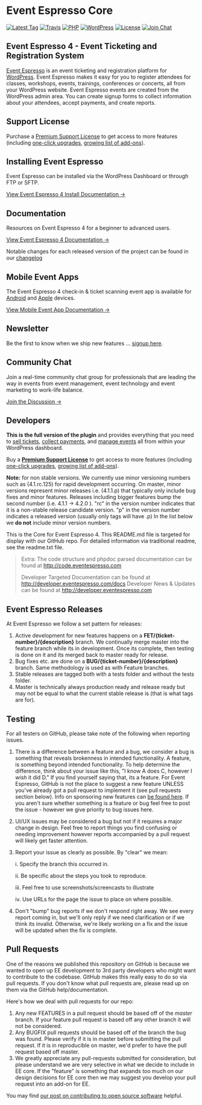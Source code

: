 # Event Espresso Core

[![Latest Tag](https://img.shields.io/github/tag/eventespresso/event-espresso-core.svg?style=flat&label=Latest%20Tag)](https://github.com/eventespresso/event-espresso-core/releases)
[![Travis](https://travis-ci.com/eventespresso/event-espresso-core.svg?branch=master)](https://travis-ci.com/eventespresso/event-espresso-core)
[![PHP](https://img.shields.io/badge/PHP-7.4%20Ready-brightgreen.svg?style=flat)](https://eventespresso.com/)
[![WordPress](https://img.shields.io/badge/WordPress-v6.0.x+%20Tested-brightgreen.svg?style=flat)](https://eventespresso.com/)
[![License](https://img.shields.io/badge/License-GPLv2-blue.svg?style=flat)](https://www.gnu.org/licenses/gpl-2.0.html)
[![Join Chat](https://img.shields.io/badge/Slack-Join%20Chat-aa30ff.svg?style=flat)](https://eventespresso.com/contact/community-chat/)

## Event Espresso 4 - Event Ticketing and Registration System

[Event Espresso](https://eventespresso.com/?utm_source=github&utm_medium=link&utm_campaign=ee4_github_plugin_description_homepage&utm_content=event+espresso+link) is an event ticketing and registration platform for [WordPress](http://wordpress.org/). Event Espresso makes it easy for you to register attendees for classes, workshops, events, trainings, conferences or concerts, all from your WordPress website. Event Espresso events are created from the WordPress admin area. You can create signup forms to collect information about your attendees, accept payments, and create reports.

## Support License
Purchase a [Premium Support License](https://eventespresso.com/pricing/?ee_ver=ee4&utm_source=github&utm_medium=link&utm_campaign=ee4_github_plugin_description_homepage&utm_content=premium+support+license) to get access to more features (including [one-click upgrades](https://eventespresso.com/features/one-click-upgrades/?utm_source=github&utm_medium=link&utm_campaign=ee4_github_plugin_description_homepage&utm_content=one+click+upgrades), [growing list of add-ons](https://eventespresso.com/add-ons/?ee_ver=ee4&utm_source=github&utm_medium=link&utm_campaign=ee4_github_plugin_description_homepage&utm_content=growing+list+of+addons)).

## Installing Event Espresso
Event Espresso can be installed via the WordPress Dashboard or through FTP or SFTP.

[View Event Espresso 4 Install Documentation →](https://eventespresso.com/wiki/installing-event-espresso/?ee_ver=ee4&utm_source=github&utm_medium=link&utm_campaign=ee4_github_plugin_description_homepage&utm_content=view+ee4+install+documentation)

## Documentation
Resources on Event Espresso 4 for a beginner to advanced users.

[View Event Espresso 4 Documentation →](https://eventespresso.com/support/documentation/versioned-docs?doc_ver=ee4&utm_source=github&utm_medium=link&utm_campaign=ee4_github_plugin_description_homepage&utm_content=view+ee4+documentation)

Notable changes for each released version of the project can be found in our [changelog](https://eventespresso.com/wiki/ee4-changelog/)

## Mobile Event Apps
The Event Espresso 4 check-in & ticket scanning event app is available for [Android](http://evts.io/EE4_Android_App?utm_source=github&utm_medium=link&utm_campaign=ee4_github_plugin_description_homepage&utm_content=mobile+event+apps+android) and [Apple](http://evts.io/EE4_Apple_App?utm_source=github&utm_medium=link&utm_campaign=ee4_github_plugin_description_homepage&utm_content=mobile+event+apps+apple) devices.

[View Mobile Event App Documentation →](https://eventespresso.com/wiki/ee4-event-apps/?utm_source=github&utm_medium=link&utm_campaign=ee4_github_plugin_description_homepage&utm_content=mobile+event+apps+documentation)

## Newsletter
Be the first to know when we ship new features ... [signup here](https://eventespresso.com/newsletter/).

## Community Chat
Join a real-time community chat group for professionals that are leading the way in events from event management, event technology and event marketing to work-life balance.

[Join the Discussion →](https://eventsmart.com/contact/community-chat/?utm_source=github&utm_medium=link&utm_campaign=ee4_github_plugin_description_homepage&utm_content=community+chat)


## Developers

**This is the full version of the plugin** and provides everything that you need to [sell tickets](https://eventespresso.com/features/multiple-ticket-pricing-options/?utm_source=github&utm_medium=link&utm_campaign=ee4_github_plugin_description_homepage&utm_content=sell+tickets), [collect payments](https://eventespresso.com/features/payment-options/?utm_source=github&utm_medium=link&utm_campaign=ee4_github_plugin_description_homepage&utm_content=collect+payments), and [manage events](https://eventespresso.com/features/event-management/?utm_source=github&utm_medium=link&utm_campaign=ee4_github_plugin_description_homepage&utm_content=manage+events) all from within your WordPress dashboard.


Buy a **[Premium Support License](https://eventespresso.com/pricing/?ee_ver=ee4&utm_source=github&utm_medium=link&utm_campaign=ee4_github_plugin_description_homepage&utm_content=premium+support+license)** to get access to more features (including [one-click upgrades](https://eventespresso.com/features/one-click-upgrades/?utm_source=github&utm_medium=link&utm_campaign=ee4_github_plugin_description_homepage&utm_content=one+click+upgrades), [growing list of add-ons](https://eventespresso.com/add-ons/?ee_ver=ee4&utm_source=github&utm_medium=link&utm_campaign=ee4_github_plugin_description_homepage&utm_content=growing+list+of+addons)).

**Note:** for non stable versions. We currently use minor versioning numbers such as (4.1.rc.125) for rapid development occurring.  On master, minor versions represent minor releases i.e. (4.1.1.p) that typically only include bug fixes and minor features.  Releases including bigger features bump the second number (i.e. 4.1.1 -> 4.2.0 ).  "rc" in the version number indicates that it is a non-stable release candidate version.  "p" in the version number indicates a released version (usually only tags will have .p) In the list below we **do not** include minor version numbers.


This is the Core for Event Espresso 4. This README.md file is targeted for display with our GitHub repo.  For detailed information via traditional readme, see the readme.txt file.

> Extra:  The code structure and phpdoc parsed documentation can be found at http://code.eventespresso.com
>
> Developer Targeted Documentation can be found at http://developer.eventespresso.com/docs
> Developer News & Updates can be found at http://developer.eventespresso.com


## Event Espresso Releases

At Event Espresso we follow a set pattern for releases:

1. Active development for new features happens on a **FET/{ticket-number}/{description}** branch.  We continually merge master into the feature branch while its in development.  Once its complete, then testing is done on it and its merged back to master ready for release.
2. Bug fixes etc. are done on a **BUG/{ticket-number}/{description}** branch.  Same methodology is used as with Feature branches.
3. Stable releases are tagged both with a tests folder and without the tests folder.
4. Master is technically always production ready and release ready but may not be equal to what the current stable release is (that is what tags are for).


## Testing

For all testers on GitHub, please take note of the following when reporting issues.

1. There is a difference between a feature and a bug, we consider a bug is something that reveals brokenness in intended functionality.  A feature, is something beyond intended functionality.  To help determine the difference, think about your issue like this, "I know A does C, however I *wish* it did D."  If you find yourself saying that, its a feature.  For Event Espresso,  GitHub is not the place to suggest a new feature UNLESS you've already got a pull request to implement it (see pull requests section below).  Info on sponsoring new features can [be found here](https://eventespresso.com/rich-features/sponsor-new-features/).  If you aren't sure whether something is a feature or bug feel free to post the issue - however we give priority to bug issues here.
2. UI/UX issues may be considered a bug but not if it requires a major change in design.  Feel free to report things you find confusing or needing improvement however reports accompanied by a pull request will likely get faster attention.
3. Report your issue as clearly as possible.  By "clear" we mean:

	i. Specify the branch this occurred in.

	ii. Be specific about the steps you took to reproduce.

	iii. Feel free to use screenshots/screencasts to illustrate

	iv. Use URLs for the page the issue to place on where possible.

4. Don't "bump" bug reports if we don't respond right away.  We see every report coming in, but we'll only reply if we need clarification or if we think its invalid.  Otherwise, we're likely working on a fix and the issue will be updated when the fix is complete.

## Pull Requests
One of the reasons we published this repository on GitHub is because we wanted to open up EE development to 3rd party developers who might want to contribute to the codebase. GitHub makes this really easy to do so via pull requests.  If you don't know what pull requests are, please read up on them via the GitHub help/documentation.

Here's how we deal with pull requests for our repo:

1. Any new FEATURES in a pull request should be based off of the *master* branch. If your feature pull request is based off any other branch it will not be considered.
2. Any BUGFIX pull requests should be based off of the branch the bug was found.  Please verify if it is in master before submitting the pull request.  If it is in reproducible on master, we'd prefer to have the pull request based off master.
3. We greatly appreciate any pull-requests submitted for consideration, but please understand we are very selective in what we decide to include in EE core.  If the "feature" is something that expands too much on our design decisions for EE core then we may suggest you develop your pull request into an add-on for EE.


You may find [our post on contributing to open source software](https://eventespresso.com/2017/02/5-tips-for-contributing-to-open-source-software-like-event-espresso/) helpful.

